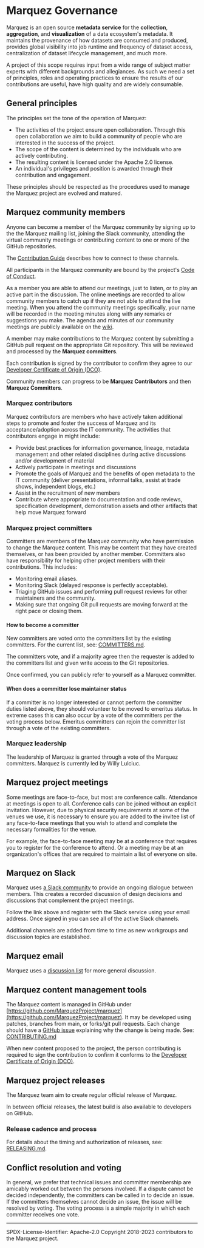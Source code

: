 # Marquez Governance

Marquez is an open source **metadata service** for the **collection**, **aggregation**, and **visualization** of a data ecosystem's metadata. It maintains the provenance of how datasets are consumed and produced, provides global visibility into job runtime and frequency of dataset access, centralization of dataset lifecycle management, and much more.

A project of this scope requires input from a wide range of subject matter experts with different backgrounds and allegiances.
As such we need a set of principles, roles and operating practices to ensure the results of our contributions are useful,
have high quality and are widely consumable.

## General principles

The principles set the tone of the operation of Marquez:

* The activities of the project ensure open collaboration.
Through this open collaboration we aim to build a community of people who are interested in the success of the project.
* The scope of the content is determined by the individuals who are actively contributing.
* The resulting content is licensed under the Apache 2.0 license.
* An individual's privileges and position is awarded through their contribution and engagement.

These principles should be respected as the procedures used to manage the Marquez project are evolved and matured.

## Marquez community members

Anyone can become a member of the Marquez community by signing up to the
the Marquez mailing list, joining the Slack community, attending the virtual community meetings
or contributing content to one or more of the GitHub repositories.

The [Contribution Guide](CONTRIBUTING.md) describes how to connect to these channels.

All participants in the Marquez community are bound by the project's
[Code of Conduct](CODE_OF_CONDUCT.md).

As a member you are able to attend our meetings, just to listen, or to play an active part in the discussion.
The online meetings are recorded to allow community members to catch up if they are not able to attend the live meeting.
When you attend the community meetings specifically, your name will be recorded in the meeting minutes along with any remarks or suggestions you make.
The agenda and minutes of our community meetings are publicly available on the [wiki](https://wiki.lfaidata.foundation/display/MAR/Marquez+Home).

A member may make contributions to the Marquez content by submitting a
GitHub pull request on the appropriate Git repository.
This will be reviewed and processed by the **Marquez committers**.

Each contribution is signed by the contributor to confirm they
agree to our [Developer Certificate of Origin (DCO)](why-the-dco.md).

Community members can progress to be **Marquez Contributors** and then **Marquez Committers**.

### Marquez contributors

Marquez contributors are members who have actively taken additional steps to promote and foster the success of Marquez and its acceptance/adoption across the IT community. The activities that contributors engage in might include:

* Provide best practices for information governance, lineage, metadata management and other related disciplines during active discussions and/or development of material
* Actively participate in meetings and discussions
* Promote the goals of Marquez and the benefits of open metadata to the IT community (deliver presentations, informal talks, assist at trade shows, independent blogs, etc.)
* Assist in the recruitment of new members
* Contribute where appropriate to documentation and code reviews, specification development, demonstration assets and other artifacts that help move Marquez forward

### Marquez project committers

Committers are members of the Marquez community who have permission to change the Marquez content.
This may be content that they have created themselves, or has been provided by another member.
Committers also have responsibility for helping other project members with their contributions.
This includes:
* Monitoring email aliases.
* Monitoring Slack (delayed response is perfectly acceptable).
* Triaging GitHub issues and performing pull request reviews for other maintainers and the community.
* Making sure that ongoing Git pull requests are moving forward at the right pace or closing them.

#### How to become a committer

New committers are voted onto the committers list by the existing committers. For the current list, see:
[COMMITTERS.md](COMMITTERS.md).

The committers vote, and if a majority agree then the requester
is added to the committers list and given write access to the Git repositories.

Once confirmed, you can publicly refer to yourself as a Marquez committer.

#### When does a committer lose maintainer status

If a committer is no longer interested or cannot perform the committer duties listed above, they
should volunteer to be moved to emeritus status. In extreme cases this can also occur by a vote of
the committers per the voting process below.
Emeritus committers can rejoin the committer list through a vote of the
existing committers.

### Marquez leadership

The leadership of Marquez is granted through a vote of the Marquez committers.
Marquez is currently led by Willy Lulciuc.

## Marquez project meetings

Some meetings are face-to-face, but most are conference calls.
Attendance at meetings is open to all.  Conference calls can be joined without an explicit invitation.
However, due to physical security requirements at some of the venues we use,
it is necessary to ensure you are added to the invitee list of any face-to-face meetings
that you wish to attend and complete the necessary formalities for the venue.

For example, the face-to-face meeting may be at a conference that requires you to register for the conference to attend.
Or a meeting may be at an organization's offices that are required to maintain a list of everyone on site.

## Marquez on Slack

Marquez uses [a Slack community](https://bit.ly/Marquez_invite) to provide an ongoing dialogue between members.
This creates a recorded discussion of design decisions and discussions that complement the project meetings.

Follow the link above and register with the Slack service using your email address.
Once signed in you can see all of the active Slack channels.

Additional channels are added from time to time as new workgroups and discussion topics are established.

## Marquez email

Marquez uses a [discussion list](https://lists.lfaidata.foundation/g/marquez-announce)
for more general discussion.

## Marquez content management tools

The Marquez content is managed in GitHub under [https://github.com/MarquezProject/marquez](https://github.com/MarquezProject/marquez).
It may be developed using patches, branches from main, or forks/git pull requests.
Each change should have a [GitHub issue](https://github.com/MarquezProject/marquez/issues) explaining why the change is being made.
See: [CONTRIBUTING.md](CONTRIBUTING.md)

When new content proposed to the project, the person contributing is required to sign the contribution
to confirm it conforms to the [Developer Certificate of Origin (DCO)](https://developercertificate.org/).

## Marquez project releases

The Marquez team aim to create regular official release of Marquez.

In between official releases, the latest build is also available to developers on GitHub.

### Release cadence and process

For details about the timing and authorization of releases, see: [RELEASING.md](RELEASING.md).

## Conflict resolution and voting

In general, we prefer that technical issues and committer membership are amicably worked out
between the persons involved. If a dispute cannot be decided independently, the committers can be
called in to decide an issue. If the committers themselves cannot decide an issue, the issue will
be resolved by voting. The voting process is a simple majority in which each committer receives one vote.


----
SPDX-License-Identifier: Apache-2.0
Copyright 2018-2023 contributors to the Marquez project.
